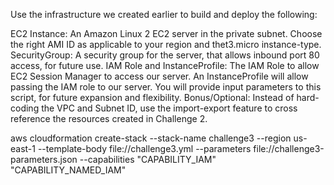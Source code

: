 Use the infrastructure we created earlier to build and deploy the following:

EC2 Instance: An Amazon Linux 2 EC2 server in the private subnet. Choose the right AMI ID as applicable to your region and thet3.micro instance-type.
SecurityGroup: A security group for the server, that allows inbound port 80 access, for future use.
IAM Role and InstanceProfile: The IAM Role to allow EC2 Session Manager to access our server. An InstanceProfile will allow passing the IAM role to our server.
You will provide input parameters to this script, for future expansion and flexibility.
Bonus/Optional: Instead of hard-coding the VPC and Subnet ID, use the import-export feature to cross reference the resources created in Challenge 2.

aws cloudformation create-stack  --stack-name challenge3 --region us-east-1 --template-body file://challenge3.yml --parameters file://challenge3-parameters.json --capabilities "CAPABILITY_IAM" "CAPABILITY_NAMED_IAM" 